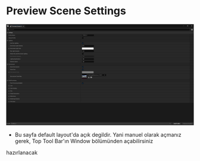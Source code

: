 # Preview Scene Settings

<img src="../../../Dosyalar/Material_Editor_Preview_Scene_Settings.jpg">

* Bu sayfa default layout'da açık degildir. Yani manuel olarak açmanız gerek, Top Tool Bar'ın Window bölümünden açabilirsiniz

hazırlanacak
